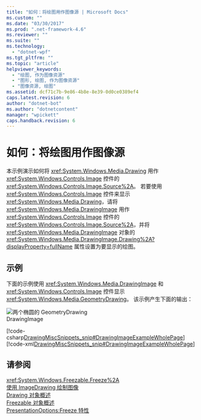 ```yaml
---
title: "如何：将绘图用作图像源 | Microsoft Docs"
ms.custom: ""
ms.date: "03/30/2017"
ms.prod: ".net-framework-4.6"
ms.reviewer: ""
ms.suite: ""
ms.technology: 
  - "dotnet-wpf"
ms.tgt_pltfrm: ""
ms.topic: "article"
helpviewer_keywords: 
  - "绘图, 作为图像资源"
  - "图形, 绘图, 作为图像资源"
  - "图像资源, 绘图"
ms.assetid: dcf71c7b-9e86-4b8e-8e39-0d0ce0389ef4
caps.latest.revision: 6
author: "dotnet-bot"
ms.author: "dotnetcontent"
manager: "wpickett"
caps.handback.revision: 6
---
```

# 如何：将绘图用作图像源
本示例演示如何将 <xref:System.Windows.Media.Drawing> 用作 <xref:System.Windows.Controls.Image> 控件的 <xref:System.Windows.Controls.Image.Source%2A>。  若要使用 <xref:System.Windows.Controls.Image> 控件来显示 <xref:System.Windows.Media.Drawing>，请将 <xref:System.Windows.Media.DrawingImage> 用作 <xref:System.Windows.Controls.Image> 控件的 <xref:System.Windows.Controls.Image.Source%2A>，并将 <xref:System.Windows.Media.DrawingImage> 对象的 <xref:System.Windows.Media.DrawingImage.Drawing%2A?displayProperty=fullName> 属性设置为要显示的绘图。  
  
## 示例  
 下面的示例使用 <xref:System.Windows.Media.DrawingImage> 和 <xref:System.Windows.Controls.Image> 控件显示 <xref:System.Windows.Media.GeometryDrawing>。  该示例产生下面的输出：  
  
 ![两个椭圆的 GeometryDrawing](../../../../docs/framework/wpf/graphics-multimedia/media/graphicsmm-geodraw.png "graphicsmm\_geodraw")  
DrawingImage  
  
 [!code-csharp[DrawingMiscSnippets_snip#DrawingImageExampleWholePage](../../../../samples/snippets/csharp/VS_Snippets_Wpf/DrawingMiscSnippets_snip/CSharp/DrawingImageExample.cs#drawingimageexamplewholepage)]
 [!code-xml[DrawingMiscSnippets_snip#DrawingImageExampleWholePage](../../../../samples/snippets/xaml/VS_Snippets_Wpf/DrawingMiscSnippets_snip/XAML/DrawingImageExample.xaml#drawingimageexamplewholepage)]  
  
## 请参阅  
 <xref:System.Windows.Freezable.Freeze%2A>   
 [使用 ImageDrawing 绘制图像](../../../../docs/framework/wpf/graphics-multimedia/how-to-draw-an-image-using-imagedrawing.md)   
 [Drawing 对象概述](../../../../docs/framework/wpf/graphics-multimedia/drawing-objects-overview.md)   
 [Freezable 对象概述](../../../../docs/framework/wpf/advanced/freezable-objects-overview.md)   
 [PresentationOptions:Freeze 特性](../../../../docs/framework/wpf/advanced/presentationoptions-freeze-attribute.md)